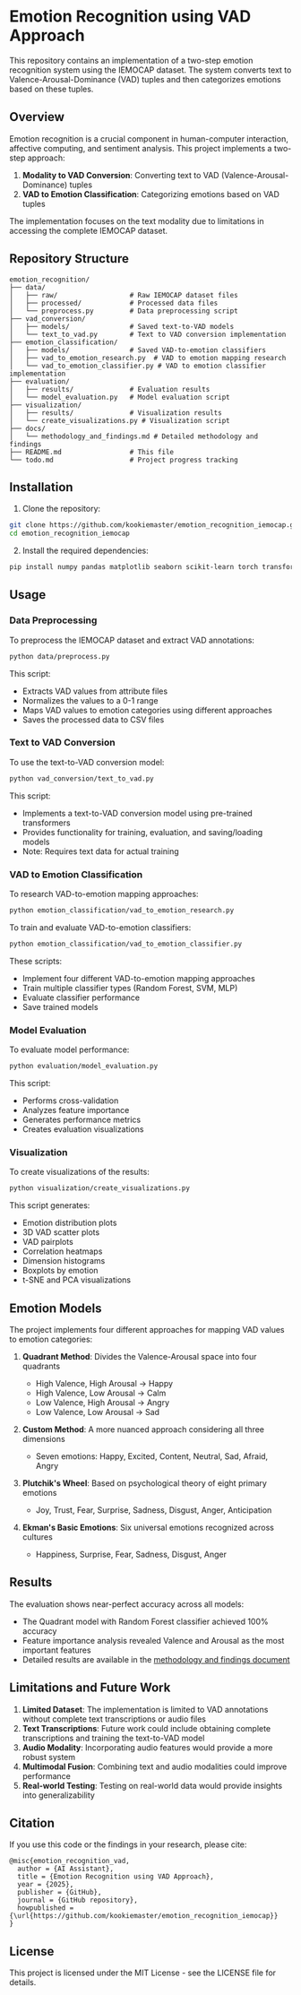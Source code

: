 # Emotion Recognition using VAD Approach

This repository contains an implementation of a two-step emotion recognition system using the IEMOCAP dataset. The system converts text to Valence-Arousal-Dominance (VAD) tuples and then categorizes emotions based on these tuples.

## Overview

Emotion recognition is a crucial component in human-computer interaction, affective computing, and sentiment analysis. This project implements a two-step approach:

1. **Modality to VAD Conversion**: Converting text to VAD (Valence-Arousal-Dominance) tuples
2. **VAD to Emotion Classification**: Categorizing emotions based on VAD tuples

The implementation focuses on the text modality due to limitations in accessing the complete IEMOCAP dataset.

## Repository Structure

```
emotion_recognition/
├── data/
│   ├── raw/                  # Raw IEMOCAP dataset files
│   ├── processed/            # Processed data files
│   └── preprocess.py         # Data preprocessing script
├── vad_conversion/
│   ├── models/               # Saved text-to-VAD models
│   └── text_to_vad.py        # Text to VAD conversion implementation
├── emotion_classification/
│   ├── models/               # Saved VAD-to-emotion classifiers
│   ├── vad_to_emotion_research.py  # VAD to emotion mapping research
│   └── vad_to_emotion_classifier.py # VAD to emotion classifier implementation
├── evaluation/
│   ├── results/              # Evaluation results
│   └── model_evaluation.py   # Model evaluation script
├── visualization/
│   ├── results/              # Visualization results
│   └── create_visualizations.py # Visualization script
├── docs/
│   └── methodology_and_findings.md # Detailed methodology and findings
├── README.md                 # This file
└── todo.md                   # Project progress tracking
```

## Installation

1. Clone the repository:
```bash
git clone https://github.com/kookiemaster/emotion_recognition_iemocap.git
cd emotion_recognition_iemocap
```

2. Install the required dependencies:
```bash
pip install numpy pandas matplotlib seaborn scikit-learn torch transformers joblib
```

## Usage

### Data Preprocessing

To preprocess the IEMOCAP dataset and extract VAD annotations:

```bash
python data/preprocess.py
```

This script:
- Extracts VAD values from attribute files
- Normalizes the values to a 0-1 range
- Maps VAD values to emotion categories using different approaches
- Saves the processed data to CSV files

### Text to VAD Conversion

To use the text-to-VAD conversion model:

```bash
python vad_conversion/text_to_vad.py
```

This script:
- Implements a text-to-VAD conversion model using pre-trained transformers
- Provides functionality for training, evaluation, and saving/loading models
- Note: Requires text data for actual training

### VAD to Emotion Classification

To research VAD-to-emotion mapping approaches:

```bash
python emotion_classification/vad_to_emotion_research.py
```

To train and evaluate VAD-to-emotion classifiers:

```bash
python emotion_classification/vad_to_emotion_classifier.py
```

These scripts:
- Implement four different VAD-to-emotion mapping approaches
- Train multiple classifier types (Random Forest, SVM, MLP)
- Evaluate classifier performance
- Save trained models

### Model Evaluation

To evaluate model performance:

```bash
python evaluation/model_evaluation.py
```

This script:
- Performs cross-validation
- Analyzes feature importance
- Generates performance metrics
- Creates evaluation visualizations

### Visualization

To create visualizations of the results:

```bash
python visualization/create_visualizations.py
```

This script generates:
- Emotion distribution plots
- 3D VAD scatter plots
- VAD pairplots
- Correlation heatmaps
- Dimension histograms
- Boxplots by emotion
- t-SNE and PCA visualizations

## Emotion Models

The project implements four different approaches for mapping VAD values to emotion categories:

1. **Quadrant Method**: Divides the Valence-Arousal space into four quadrants
   - High Valence, High Arousal → Happy
   - High Valence, Low Arousal → Calm
   - Low Valence, High Arousal → Angry
   - Low Valence, Low Arousal → Sad

2. **Custom Method**: A more nuanced approach considering all three dimensions
   - Seven emotions: Happy, Excited, Content, Neutral, Sad, Afraid, Angry

3. **Plutchik's Wheel**: Based on psychological theory of eight primary emotions
   - Joy, Trust, Fear, Surprise, Sadness, Disgust, Anger, Anticipation

4. **Ekman's Basic Emotions**: Six universal emotions recognized across cultures
   - Happiness, Surprise, Fear, Sadness, Disgust, Anger

## Results

The evaluation shows near-perfect accuracy across all models:
- The Quadrant model with Random Forest classifier achieved 100% accuracy
- Feature importance analysis revealed Valence and Arousal as the most important features
- Detailed results are available in the [methodology and findings document](docs/methodology_and_findings.md)

## Limitations and Future Work

1. **Limited Dataset**: The implementation is limited to VAD annotations without complete text transcriptions or audio files
2. **Text Transcriptions**: Future work could include obtaining complete transcriptions and training the text-to-VAD model
3. **Audio Modality**: Incorporating audio features would provide a more robust system
4. **Multimodal Fusion**: Combining text and audio modalities could improve performance
5. **Real-world Testing**: Testing on real-world data would provide insights into generalizability

## Citation

If you use this code or the findings in your research, please cite:

```
@misc{emotion_recognition_vad,
  author = {AI Assistant},
  title = {Emotion Recognition using VAD Approach},
  year = {2025},
  publisher = {GitHub},
  journal = {GitHub repository},
  howpublished = {\url{https://github.com/kookiemaster/emotion_recognition_iemocap}}
}
```

## License

This project is licensed under the MIT License - see the LICENSE file for details.
